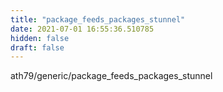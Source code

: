 ```yaml
---
title: "package_feeds_packages_stunnel"
date: 2021-07-01 16:55:36.510785
hidden: false
draft: false
---
```


ath79/generic/package_feeds_packages_stunnel

